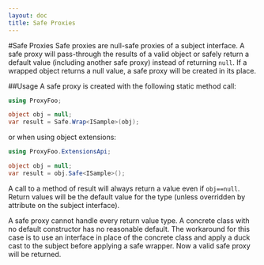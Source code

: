 ```yaml
---
layout: doc
title: Safe Proxies
---
```

#Safe Proxies
Safe proxies are null-safe proxies of a subject interface.  A safe proxy will pass-through the results of a valid object or safely return a default value (including another safe proxy) instead of returning `null`.  If a wrapped object returns a null value, a safe proxy will be created in its place.

<div id="usage"></div>
##Usage
A safe proxy is created with the following static method call:

```c#
using ProxyFoo;

object obj = null;
var result = Safe.Wrap<ISample>(obj);
```

or when using object extensions:

```c#
using ProxyFoo.ExtensionsApi;

object obj = null;
var result = obj.Safe<ISample>();
```

A call to a method of result will always return a value even if ``obj==null``.  Return values will be the default value for the type (unless overridden by attribute on the subject interface).

<div class="aside nt-danger">
A safe proxy cannot handle every return value type. A concrete class with no default constructor has no reasonable default.  The workaround for this case is to use an interface in place of the concrete class and apply a duck cast to the subject before applying a safe wrapper.  Now a valid safe proxy will be returned.
</div>